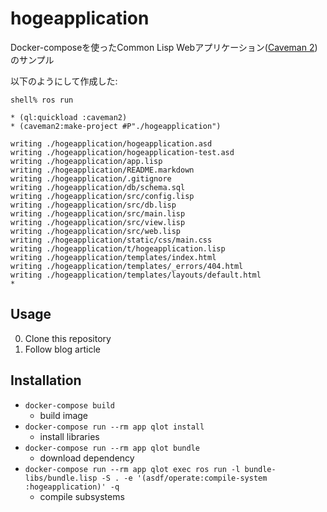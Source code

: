 # hogeapplication

Docker-composeを使ったCommon Lisp Webアプリケーション([Caveman 2](https://github.com/fukamachi/caveman/))のサンプル

以下のようにして作成した:

```
shell% ros run

* (ql:quickload :caveman2)
* (caveman2:make-project #P"./hogeapplication")

writing ./hogeapplication/hogeapplication.asd
writing ./hogeapplication/hogeapplication-test.asd
writing ./hogeapplication/app.lisp
writing ./hogeapplication/README.markdown
writing ./hogeapplication/.gitignore
writing ./hogeapplication/db/schema.sql
writing ./hogeapplication/src/config.lisp
writing ./hogeapplication/src/db.lisp
writing ./hogeapplication/src/main.lisp
writing ./hogeapplication/src/view.lisp
writing ./hogeapplication/src/web.lisp
writing ./hogeapplication/static/css/main.css
writing ./hogeapplication/t/hogeapplication.lisp
writing ./hogeapplication/templates/index.html
writing ./hogeapplication/templates/_errors/404.html
writing ./hogeapplication/templates/layouts/default.html
*
```

## Usage

0. Clone this repository
0. Follow blog article

## Installation

- `docker-compose build`
  - build image
- `docker-compose run --rm app qlot install`
  - install libraries
- `docker-compose run --rm app qlot bundle`
  - download dependency
- `docker-compose run --rm app qlot exec ros run -l bundle-libs/bundle.lisp -S . -e '(asdf/operate:compile-system :hogeapplication)' -q`
  - compile subsystems
